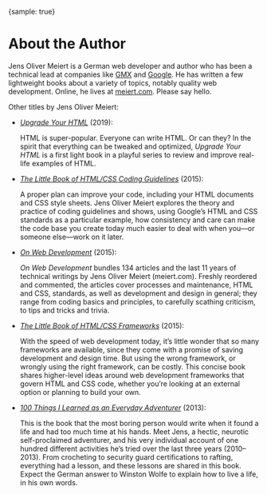 {sample: true}

# About the Author

Jens Oliver Meiert is a German web developer and author who has been a technical lead at companies like [GMX](https://gmx.de/) and [Google](https://www.google.com/). He has written a few lightweight books about a variety of topics, notably quality web development. Online, he lives at [meiert.com](https://meiert.com/en/). Please say hello.

Other titles by Jens Oliver Meiert:

* [_Upgrade Your HTML_](https://www.amazon.com/dp/B07ZNSZX49/?tag=j9t-21-20) (2019):

  HTML is super-popular. Everyone can write HTML. Or can they? In the spirit that everything can be tweaked and optimized, _Upgrade Your HTML_ is a first light book in a playful series to review and improve real-life examples of HTML.

* [_The Little Book of HTML/CSS Coding Guidelines_](https://learning.oreilly.com/library/view/the-little-book/9781492048459/) (2015):

  A proper plan can improve your code, including your HTML documents and CSS style sheets. Jens Oliver Meiert explores the theory and practice of coding guidelines and shows, using Google’s HTML and CSS standards as a particular example, how consistency and care can make the code base you create today much easier to deal with when you—or someone else—work on it later.

* [_On Web Development_](https://www.amazon.com/dp/B010PQPT90/?tag=j9t-21-20) (2015):

  _On Web Development_ bundles 134 articles and the last 11 years of technical writings by Jens Oliver Meiert (meiert.com). Freshly reordered and commented, the articles cover processes and maintenance, HTML and CSS, standards, as well as development and design in general; they range from coding basics and principles, to carefully scathing criticism, to tips and tricks and trivia.

* [_The Little Book of HTML/CSS Frameworks_](https://learning.oreilly.com/library/view/the-little-book/9781492048121/) (2015):

  With the speed of web development today, it’s little wonder that so many frameworks are available, since they come with a promise of saving development and design time. But using the wrong framework, or wrongly using the right framework, can be costly. This concise book shares higher-level ideas around web development frameworks that govern HTML and CSS code, whether you’re looking at an external option or planning to build your own.

* [_100 Things I Learned as an Everyday Adventurer_](https://www.amazon.com/dp/B00GAC2SJI/?tag=j9t-21-20) (2013):

  This is the book that the most boring person would write when it found a life and had too much time at his hands. Meet Jens, a hectic, neurotic self-proclaimed adventurer, and his very individual account of one hundred different activities he’s tried over the last three years (2010–2013). From crocheting to security guard certifications to rafting, everything had a lesson, and these lessons are shared in this book. Expect the German answer to Winston Wolfe to explain how to live a life, in his own words.